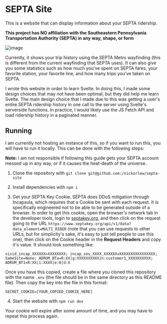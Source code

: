 # SEPTA Site
This is a website that can display information about your SEPTA ridership.

__This project has NO affiliation with the Southeastern Pennsylvania Transportation Authority (SEPTA) in any way, shape, or form__

![image](https://user-images.githubusercontent.com/56371027/235278034-012c6ca7-3a7b-4bc7-b89f-6c3efe193f96.png)

Currently, it shows your trip history using the SEPTA Metro wayfinding (this is different from the current wayfinding that SEPTA uses).
It can also give you some statistics such as how much you've spent on SEPTA fares, your favorite station, your favorite line, and how many
trips you've taken on SEPTA.

I wrote this website in order to learn Svelte. In doing this, I made some design choices that may not have been optimal, but they did
help me learn Svelte. The main design choice that I made due to this was getting a user's entire SEPTA ridership history in one call
to the server using Svelte's serverside functions. In practice, I would likely use the JS Fetch API and load ridership history in a
paginated manner.


## Running
I am currently not hosting an instance of this, so if you want to run this, you will have to run it locally. This can be done with the following steps:

__Note:__ I am not responsible if following this guide gets your SEPTA account messed up in any way, or if it causes the heat-death of the universe. 

1. Clone the repository with `git clone git@github.com:/nickorlow/septa-site`

2. Install dependencies with `npm i`

3. Get your SEPTA Key Cookie. SEPTA does DDoS mitigation through Incapsula, which requires that a Cookie be sent with each request. It is specifically
engineered not to be able to be generated outside of a browser. In order to get this cookie, open the browser's network tab in the developer tools,
login to [septakey.org](https://septakey.org), and then click on the request going to the URL `https://www.septakey.org/api/v1/data?data_element=MULTI_RIDER`
(note that you can use requests to other URLs, but for simplicity's sake, it's easy to just tell people to use this one), then click on the Cookie header in the **Request Headers**
and copy it's value. It should look something like:

```
visid_incap_XXXXXX=XXXXXXXX; incap_ses_XXXX_XXXXXX=XXXXXXXXXXXXXXXX; SameSite=None; ADRUM_BTa=R:XX|g:XXXXXXXXXX|n:customer1_XXXXXXXXXX; ADRUM_BT1=R:XX|i:XXXX|e:0|d:X
```

Once you have this copied, create a file where you cloned this repository with the name `.env` (the file should be in the same directory as this README file). Then copy
the key into the file in this format:

```
SECRET_COOKIE=[YOUR_COPIED_COOKIE_HERE]
```

4. Start the website with `npm run dev`

Your cookie will expire after some amount of time, and you may have to repeat this process again.
